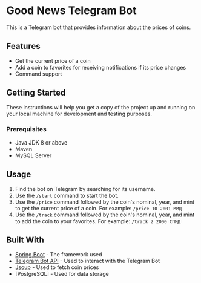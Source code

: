 # Good News Telegram Bot

This is a Telegram bot that provides information about the prices of coins.

## Features

- Get the current price of a coin
- Add a coin to favorites for receiving notifications if its price changes
- Command support

## Getting Started

These instructions will help you get a copy of the project up and running on your local machine for development and testing purposes.

### Prerequisites

- Java JDK 8 or above
- Maven
- MySQL Server


## Usage

1. Find the bot on Telegram by searching for its username.
2. Use the `/start` command to start the bot.
3. Use the `/price` command followed by the coin's nominal, year, and mint to get the current price of a coin. For example: `/price 10 2001 ММД`
4. Use the `/track` command followed by the coin's nominal, year, and mint to add the coin to your favorites. For example: `/track 2 2000 СПМД`

## Built With

- [Spring Boot](https://spring.io/projects/spring-boot) - The framework used
- [Telegram Bot API](https://core.telegram.org/bots/api) - Used to interact with the Telegram Bot
- [Jsoup](https://jsoup.org/) - Used to fetch coin prices
- [PostgreSQL] - Used for data storage

